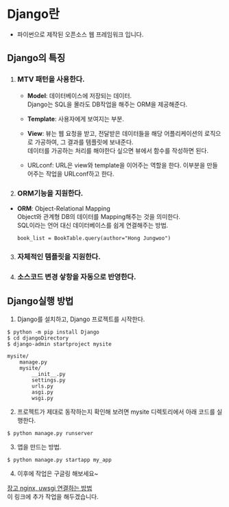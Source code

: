 # Django란
- 파이썬으로 제작된 오픈소스 웹 프레임워크 입니다.  

## Django의 특징
1. ### MTV 패턴을 사용한다.
    * **Model**: 데이터베이스에 저장되는 데이터.  
    Django는 SQL을 몰라도 DB작업을 해주는 ORM을 제공해준다.
    
    * **Template**: 사용자에게 보여지는 부분. 

    * **View**: 뷰는 웹 요청을 받고, 전달받은 데이터들을 해당 어플리케이션의 로직으로 가공하여, 그 결과를 템플릿에 보내준다.  
       데이터를 가공하는 처리를 해야한다 싶으면 뷰에서 함수를 작성하면 된다.

    * URLconf: URL은 view와 template을 이어주는 역할을 한다. 이부분을 만들어주는 작업을 URLconf하고 한다.
2. ### ORM기능을 지원한다.
* **ORM**: Object-Relational Mapping  
    Object와 관계형 DB의 데이터를 Mapping해주는 것을 의미한다.  
    SQL이라는 언어 대신 데이터베이스를 쉽게 연결해주는 방법.  
    ```
    book_list = BookTable.query(author="Hong Jungwoo")
    ```

3. ### 자체적인 템플릿을 지원한다.
4. ### 소스코드 변경 샇항을 자동으로 반영한다.

## Django실행 방법
1. Django를 설치하고, Django 프로젝트를 시작한다.
```  
$ python -m pip install Django
$ cd djangoDirectory
$ django-admin startproject mysite
```
```
mysite/
    manage.py
    mysite/
        __init__.py
        settings.py
        urls.py
        asgi.py
        wsgi.py
```
2. 프로젝트가 제대로 동작하는지 확인해 보려면 mysite 디렉토리에서 아래 코드를 실행한다.
```
$ python manage.py runserver
```

3. 앱을 만드는 방법.
```
$ python manage.py startapp my_app
```

4. 이후에 작업은 구글링 해보세요~  

[장고 nginx, uwsgi 연결하는 방법](https://github.com/sktkddn777/Django_uWSGI_NGINX)  
이 링크에 추가 작업을 해두겠습니다.